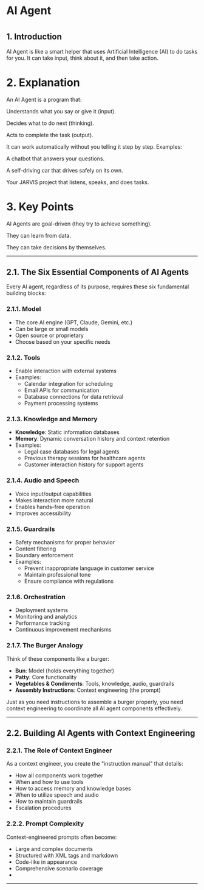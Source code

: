 <h1> AI Agent <h1>

## 1.  Introduction

AI Agent is like a smart helper that uses Artificial Intelligence (AI) to do tasks for you. It can take input, think about it, and then take action.

# 2. Explanation

An AI Agent is a program that:

Understands what you say or give it (input).

Decides what to do next (thinking).

Acts to complete the task (output).

It can work automatically without you telling it step by step.
Examples:

A chatbot that answers your questions.

A self-driving car that drives safely on its own.

Your JARVIS project that listens, speaks, and does tasks.

# 3. Key Points

AI Agents are goal-driven (they try to achieve something).

They can learn from data.

They can take decisions by themselves.

---


## 2.1. The Six Essential Components of AI Agents

Every AI agent, regardless of its purpose, requires these six fundamental building blocks:

### 2.1.1. **Model**
- The core AI engine (GPT, Claude, Gemini, etc.)
- Can be large or small models
- Open source or proprietary
- Choose based on your specific needs

### 2.1.2. **Tools**
- Enable interaction with external systems
- Examples:
  - Calendar integration for scheduling
  - Email APIs for communication
  - Database connections for data retrieval
  - Payment processing systems

### 2.1.3. **Knowledge and Memory**
- **Knowledge**: Static information databases
- **Memory**: Dynamic conversation history and context retention
- Examples:
  - Legal case databases for legal agents
  - Previous therapy sessions for healthcare agents
  - Customer interaction history for support agents

### 2.1.4. **Audio and Speech**
- Voice input/output capabilities
- Makes interaction more natural
- Enables hands-free operation
- Improves accessibility

### 2.1.5. **Guardrails**
- Safety mechanisms for proper behavior
- Content filtering
- Boundary enforcement
- Examples:
  - Prevent inappropriate language in customer service
  - Maintain professional tone
  - Ensure compliance with regulations

### 2.1.6. **Orchestration**
- Deployment systems
- Monitoring and analytics
- Performance tracking
- Continuous improvement mechanisms

### 2.1.7. The Burger Analogy
Think of these components like a burger:
- **Bun**: Model (holds everything together)
- **Patty**: Core functionality
- **Vegetables & Condiments**: Tools, knowledge, audio, guardrails
- **Assembly Instructions**: Context engineering (the prompt)

Just as you need instructions to assemble a burger properly, you need context engineering to coordinate all AI agent components effectively.

---

## 2.2. Building AI Agents with Context Engineering

### 2.2.1. The Role of Context Engineer
As a context engineer, you create the "instruction manual" that details:
- How all components work together
- When and how to use tools
- How to access memory and knowledge bases
- When to utilize speech and audio
- How to maintain guardrails
- Escalation procedures

### 2.2.2. Prompt Complexity
Context-engineered prompts often become:
- Large and complex documents
- Structured with XML tags and markdown
- Code-like in appearance
- Comprehensive scenario coverage
- 
---